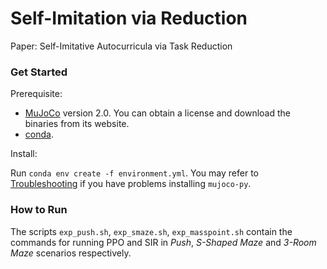 # Self-Imitation via Reduction
Paper: Self-Imitative Autocurricula via Task Reduction

### Get Started
Prerequisite: 

* [MuJoCo](http://www.mujoco.org/) version 2.0. You can obtain a license and download the binaries from its website.
* [conda](https://docs.conda.io/en/latest/miniconda.html).

Install:

Run ``conda env create -f environment.yml``. You may refer to [Troubleshooting](https://github.com/openai/mujoco-py/blob/master/README.md#troubleshooting) if you have problems installing ``mujoco-py``.

### How to Run
The scripts ``exp_push.sh``, ``exp_smaze.sh``, ``exp_masspoint.sh`` contain the commands for running PPO and SIR in *Push*, *S-Shaped Maze* and *3-Room Maze* scenarios respectively.

